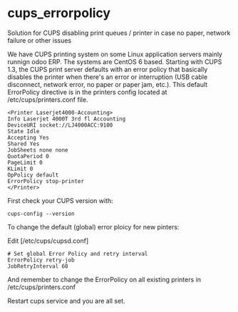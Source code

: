 # cups_errorpolicy
Solution for CUPS disabling print queues / printer in case no paper, network failure or other issues

We have CUPS printing system on some Linux application servers mainly runnign odoo ERP. The systems are CentOS 6 based. Starting with CUPS 1.3, the CUPS print server defaults with an error policy that basically disables the printer when there's an error or interruption (USB cable disconnect, network error, no paper or paper jam, etc.). This default ErrorPolicy directive is in the printers config located at /etc/cups/printers.conf file.

```
<Printer Laserjet4000-Accounting>
Info Laserjet 4000T 3rd fl Accounting
DeviceURI socket://LJ4000ACC:9100
State Idle
Accepting Yes
Shared Yes
JobSheets none none
QuotaPeriod 0
PageLimit 0
KLimit 0
OpPolicy default
ErrorPolicy stop-printer
</Printer>
```


First check your CUPS version with: 
```
cups-config --version
```

To change the default (global) error ploicy for new pinters:

Edit [/etc/cups/cupsd.conf]
```
# Set global Error Policy and retry interval
ErrorPolicy retry-job
JobRetryInterval 60
```

And remember to change the ErrorPolicy on all existing printers in /etc/cups/printers.conf

Restart cups service and you are all set.
